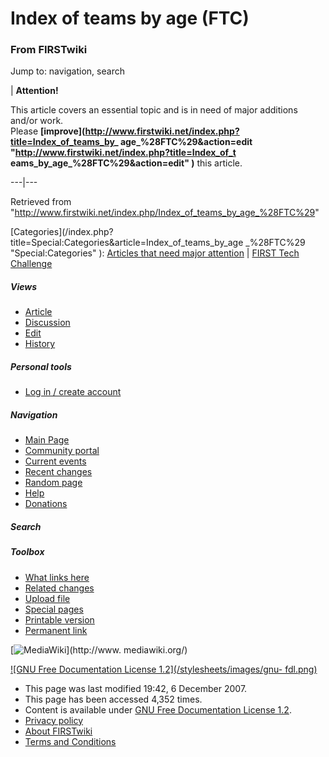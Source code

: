 

# Index of teams by age (FTC)

### From FIRSTwiki

Jump to: navigation, search

| **Attention!**  

This article covers an essential topic and is in need of major additions
and/or work.  
Please **[improve](http://www.firstwiki.net/index.php?title=Index_of_teams_by_
age_%28FTC%29&action=edit "http://www.firstwiki.net/index.php?title=Index_of_t
eams_by_age_%28FTC%29&action=edit" )** this article.  
  
---|---  
  
Retrieved from
"<http://www.firstwiki.net/index.php/Index_of_teams_by_age_%28FTC%29>"

[Categories](/index.php?title=Special:Categories&article=Index_of_teams_by_age
_%28FTC%29 "Special:Categories" ): [Articles that need major
attention](/index.php/Category:Articles_that_need_major_attention
"Category:Articles that need major attention" ) | [FIRST Tech
Challenge](/index.php/Category:FIRST_Tech_Challenge "Category:FIRST Tech
Challenge" )

##### Views

  * [Article](/index.php/Index_of_teams_by_age_%28FTC%29)
  * [Discussion](/index.php?title=Talk:Index_of_teams_by_age_%28FTC%29&action=edit)
  * [Edit](/index.php?title=Index_of_teams_by_age_%28FTC%29&action=edit)
  * [History](/index.php?title=Index_of_teams_by_age_%28FTC%29&action=history)

##### Personal tools

  * [Log in / create account](/index.php?title=Special:Userlogin&returnto=Index_of_teams_by_age_\(FTC\))

[](/index.php/Main_Page "Main Page" )

##### Navigation

  * [Main Page](/index.php/Main_Page)
  * [Community portal](/index.php/FIRSTwiki:Community_portal)
  * [Current events](/index.php/Current_events)
  * [Recent changes](/index.php/Special:Recentchanges)
  * [Random page](/index.php/Special:Random)
  * [Help](/index.php/FIRSTwiki:Help)
  * [Donations](/index.php/FIRSTwiki:Site_support)

##### Search



##### Toolbox

  * [What links here](/index.php/Special:Whatlinkshere/Index_of_teams_by_age_%28FTC%29)
  * [Related changes](/index.php/Special:Recentchangeslinked/Index_of_teams_by_age_%28FTC%29)
  * [Upload file](/index.php/Special:Upload)
  * [Special pages](/index.php/Special:Specialpages)
  * [Printable version](/index.php?title=Index_of_teams_by_age_%28FTC%29&printable=yes)
  * [Permanent link](/index.php?title=Index_of_teams_by_age_%28FTC%29&oldid=64645)

[![MediaWiki](/skins/common/images/poweredby_mediawiki_88x31.png)](http://www.
mediawiki.org/)

[![GNU Free Documentation License 1.2](/stylesheets/images/gnu-
fdl.png)](http://www.gnu.org/copyleft/fdl.html)

  * This page was last modified 19:42, 6 December 2007.
  * This page has been accessed 4,352 times.
  * Content is available under [GNU Free Documentation License 1.2](http://www.gnu.org/copyleft/fdl.html "http://www.gnu.org/copyleft/fdl.html" ).
  * [Privacy policy](/index.php/FIRSTwiki:Privacy_policy "FIRSTwiki:Privacy policy" )
  * [About FIRSTwiki](/index.php/FIRSTwiki:About "FIRSTwiki:About" )
  * [Terms and Conditions](/index.php/FIRSTwiki:Terms_and_conditions "FIRSTwiki:Terms and conditions" )

